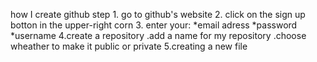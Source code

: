 how I create github
 step 1. go to github's website
      2. click on the sign up botton in the upper-right corn
      3. enter your:
         *email adress
         *password
         *username
      4.create a repository
        .add a name for my repository
        .choose wheather to make it public or private
      5.creating a new file
